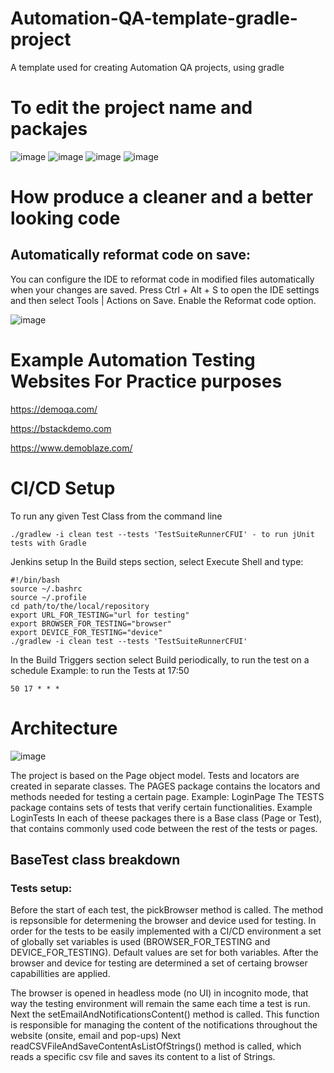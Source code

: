 # Automation-QA-template-gradle-project
A template used for creating Automation QA projects, using gradle

# To edit the project name and packajes
![image](https://github.com/kristiyanbstoychev/Automation-QA-template-gradle-project/assets/77746043/b46b54c7-ca76-458a-927f-20c476865c8a)
![image](https://github.com/kristiyanbstoychev/Automation-QA-template-gradle-project/assets/77746043/00ad855c-98f2-43f0-afeb-1547174b5361)
![image](https://github.com/kristiyanbstoychev/Automation-QA-template-gradle-project/assets/77746043/b62efe62-824b-46dc-9eac-377d42c48e04)
![image](https://github.com/kristiyanbstoychev/Automation-QA-template-gradle-project/assets/77746043/6a029da0-c13e-41f0-ae18-5ed94dad63ab)

# How produce a cleaner and a better looking code
## Automatically reformat code on save﻿:
You can configure the IDE to reformat code in modified files automatically when your changes are saved.
Press Ctrl + Alt + S to open the IDE settings and then select Tools | Actions on Save. Enable the Reformat code option.

![image](https://github.com/kristiyanbstoychev/Automation-QA-template-gradle-project/assets/77746043/8edff08f-f45b-421c-a960-1e4754c75f34)

# Example Automation Testing Websites For Practice purposes
  https://demoqa.com/

  https://bstackdemo.com
  
  https://www.demoblaze.com/

# CI/CD Setup
To run any given Test Class from the command line

```
./gradlew -i clean test --tests 'TestSuiteRunnerCFUI' - to run jUnit tests with Gradle
```

Jenkins setup
In the Build steps section, select Execute Shell and type:
```
#!/bin/bash
source ~/.bashrc
source ~/.profile
cd path/to/the/local/repository
export URL_FOR_TESTING="url for testing"
export BROWSER_FOR_TESTING="browser"
export DEVICE_FOR_TESTING="device"
./gradlew -i clean test --tests 'TestSuiteRunnerCFUI'
```

In the Build Triggers section select Build periodically, to run the test on a schedule
Example: to run the Tests at 17:50 
```
50 17 * * *
```
  # Architecture
  ![image](https://github.com/kristiyanbstoychev/Automation-QA-template-gradle-project/assets/77746043/5d6bee03-b09a-4d56-8096-15f2a91dff6c)

  The project is based on the Page object model. Tests and locators are created in separate classes.
  The PAGES package contains the locators and methods needed for testing a certain page. Example: LoginPage
  The TESTS package contains sets of tests that verify certain functionalities. Example LoginTests
  In each of theese packages there is a Base class (Page or Test), that contains commonly used code between the rest of the tests or pages.
  
  ## BaseTest class breakdown
  ### Tests setup:
  Before the start of each test, the pickBrowser method is called. The method is repsonsible for determening the browser and device used for testing.
  In order for the tests to be easily implemented with a CI/CD environment a set of globally set variables is used (BROWSER_FOR_TESTING and DEVICE_FOR_TESTING).
  Default values are set for both variables.
  After the browser and device for testing are determined a set of certaing browser capabillities are applied.

  The browser is opened in headless mode (no UI) in incognito mode, that way the testing environment will remain the same each time a test is run.
  Next the setEmailAndNotificationsContent() method is called. This function is responsible for managing the content of the notifications throughout the     website
  (onsite, email and pop-ups)
  Next readCSVFileAndSaveContentAsListOfStrings() method is called, which reads a specific csv file and saves its content to a list of Strings.
